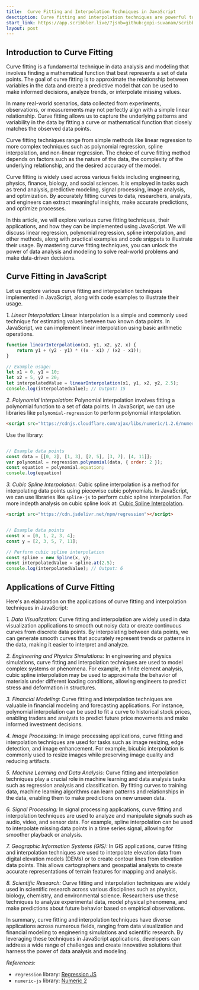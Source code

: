 ```yaml
---
title:  Curve Fitting and Interpolation Techniques in JavaScript
desctiption: Curve fitting and interpolation techniques are powerful tools for analyzing and modeling data in JavaScript. Whether you're working with linear interpolation, polynomial interpolation, or cubic spline interpolation, there are libraries and methods available to suit your needs. 
start_link: https://app.scribbler.live/?jsnb=github:gopi-suvanam/scribbler-examples/Curve-Fitting.jsnb
layout: post
---
```


## Introduction to Curve Fitting

Curve fitting is a fundamental technique in data analysis and modeling that involves finding a mathematical function that best represents a set of data points. The goal of curve fitting is to approximate the relationship between variables in the data and create a predictive model that can be used to make informed decisions, analyze trends, or interpolate missing values.

In many real-world scenarios, data collected from experiments, observations, or measurements may not perfectly align with a simple linear relationship. Curve fitting allows us to capture the underlying patterns and variability in the data by fitting a curve or mathematical function that closely matches the observed data points.

Curve fitting techniques range from simple methods like linear regression to more complex techniques such as polynomial regression, spline interpolation, and non-linear regression. The choice of curve fitting method depends on factors such as the nature of the data, the complexity of the underlying relationship, and the desired accuracy of the model.

Curve fitting is widely used across various fields including engineering, physics, finance, biology, and social sciences. It is employed in tasks such as trend analysis, predictive modeling, signal processing, image analysis, and optimization. By accurately fitting curves to data, researchers, analysts, and engineers can extract meaningful insights, make accurate predictions, and optimize processes.

In this article, we will explore various curve fitting techniques, their applications, and how they can be implemented using JavaScript. We will discuss linear regression, polynomial regression, spline interpolation, and other methods, along with practical examples and code snippets to illustrate their usage. By mastering curve fitting techniques, you can unlock the power of data analysis and modeling to solve real-world problems and make data-driven decisions.


## Curve Fitting in JavaScript
Let us explore various curve fitting and interpolation techniques implemented in JavaScript, along with code examples to illustrate their usage.

*1. Linear Interpolation:*
Linear interpolation is a simple and commonly used technique for estimating values between two known data points. In JavaScript, we can implement linear interpolation using basic arithmetic operations.

```javascript
function linearInterpolation(x1, y1, x2, y2, x) {
    return y1 + (y2 - y1) * ((x - x1) / (x2 - x1));
}

// Example usage:
let x1 = 0, y1 = 10;
let x2 = 5, y2 = 20;
let interpolatedValue = linearInterpolation(x1, y1, x2, y2, 2.5);
console.log(interpolatedValue); // Output: 15
```

*2. Polynomial Interpolation:*
Polynomial interpolation involves fitting a polynomial function to a set of data points. In JavaScript, we can use libraries like `polynomial-regression` to perform polynomial interpolation.

```html
<script src="https://cdnjs.cloudflare.com/ajax/libs/numeric/1.2.6/numeric.min.js"></script>
```
Use the library:
```javascript

// Example data points
const data = [[0, 2], [1, 3], [2, 5], [3, 7], [4, 11]];
var polynomial = regression.polynomial(data, { order: 2 });
const equation = polynomial.equation;
console.log(equation)

```

*3. Cubic Spline Interpolation:*
Cubic spline interpolation is a method for interpolating data points using piecewise cubic polynomials. In JavaScript, we can use libraries like `spline-js` to perform cubic spline interpolation. For more indepth analysis on cubic spline look at: [Cubic Spline Interpolation](https://app.scribbler.live/#./examples/Cubic-Spline-Interpolation.jsnb).

```html
<script src="https://cdn.jsdelivr.net/npm/regression"></script>
```

```javascript

// Example data points
const x = [0, 1, 2, 3, 4];
const y = [2, 3, 5, 7, 11];

// Perform cubic spline interpolation
const spline = new Spline(x, y);
const interpolatedValue = spline.at(2.5);
console.log(interpolatedValue); // Output: 6
```


## Applications of Curve Fitting
Here's an elaboration on the applications of curve fitting and interpolation techniques in JavaScript:

*1. Data Visualization:*
Curve fitting and interpolation are widely used in data visualization applications to smooth out noisy data or create continuous curves from discrete data points. By interpolating between data points, we can generate smooth curves that accurately represent trends or patterns in the data, making it easier to interpret and analyze.

*2. Engineering and Physics Simulations:*
In engineering and physics simulations, curve fitting and interpolation techniques are used to model complex systems or phenomena. For example, in finite element analysis, cubic spline interpolation may be used to approximate the behavior of materials under different loading conditions, allowing engineers to predict stress and deformation in structures.

*3. Financial Modeling:*
Curve fitting and interpolation techniques are valuable in financial modeling and forecasting applications. For instance, polynomial interpolation can be used to fit a curve to historical stock prices, enabling traders and analysts to predict future price movements and make informed investment decisions.

*4. Image Processing:*
In image processing applications, curve fitting and interpolation techniques are used for tasks such as image resizing, edge detection, and image enhancement. For example, bicubic interpolation is commonly used to resize images while preserving image quality and reducing artifacts.

*5. Machine Learning and Data Analysis:*
Curve fitting and interpolation techniques play a crucial role in machine learning and data analysis tasks such as regression analysis and classification. By fitting curves to training data, machine learning algorithms can learn patterns and relationships in the data, enabling them to make predictions on new unseen data.

*6. Signal Processing:*
In signal processing applications, curve fitting and interpolation techniques are used to analyze and manipulate signals such as audio, video, and sensor data. For example, spline interpolation can be used to interpolate missing data points in a time series signal, allowing for smoother playback or analysis.

*7. Geographic Information Systems (GIS):*
In GIS applications, curve fitting and interpolation techniques are used to interpolate elevation data from digital elevation models (DEMs) or to create contour lines from elevation data points. This allows cartographers and geospatial analysts to create accurate representations of terrain features for mapping and analysis.

*8. Scientific Research:*
Curve fitting and interpolation techniques are widely used in scientific research across various disciplines such as physics, biology, chemistry, and environmental science. Researchers use these techniques to analyze experimental data, model physical phenomena, and make predictions about future behavior based on empirical observations.

In summary, curve fitting and interpolation techniques have diverse applications across numerous fields, ranging from data visualization and financial modeling to engineering simulations and scientific research. By leveraging these techniques in JavaScript applications, developers can address a wide range of challenges and create innovative solutions that harness the power of data analysis and modeling.



*References:*
- `regression` library: [Regression JS](https://www.npmjs.com/package/regression)
- `numeric-js` library: [Numeric 2](https://ccc-js.github.io/numeric2/documentation.html)
